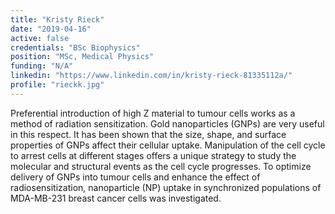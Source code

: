 ```yaml
---
title: "Kristy Rieck"
date: "2019-04-16"
active: false
credentials: "BSc Biophysics"
position: "MSc, Medical Physics"
funding: "N/A"
linkedin: "https://www.linkedin.com/in/kristy-rieck-81335112a/"
profile: "rieckk.jpg"
---
```


Preferential introduction of high Z material to tumour cells works as a method of radiation sensitization. Gold nanoparticles (GNPs) are very useful in this respect. It has been shown that the size, shape, and surface properties of GNPs affect their cellular uptake. Manipulation of the cell cycle to arrest cells at different stages offers a unique strategy to study the molecular and structural events as the cell cycle progresses. To optimize delivery of GNPs into tumour cells and enhance the effect of radiosensitization, nanoparticle (NP) uptake in synchronized populations of MDA-MB-231 breast cancer cells was investigated.

